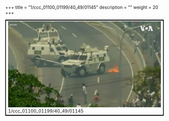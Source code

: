 +++
title = "1/ccc_01100_01199/40_49/01145"
description = ""
weight = 20
+++

<table style="border:2px solid black;max-width:800px;max-height:800px;" 
><tr><td>
<img class="center-fit-jpg"
src="/jpg_/aaa_20190430_NxaOmWaI8sI_01144.jpg">
1/ccc_01100_01199/40_49/01145
</img></td></tr></table>
